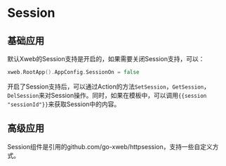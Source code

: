 # Session

## 基础应用

默认Xweb的Session支持是开启的，如果需要关闭Session支持，可以：
```Go
xweb.RootApp().AppConfig.SessionOn = false
```

开启了Session支持后，可以通过Action的方法`SetSession`，`GetSession`，`DelSession`来对Session操作。同时，如果在模板中，可以调用`{{session "sessionId"}}`来获取Session中的内容。

## 高级应用

Session组件是引用的github.com/go-xweb/httpsession，支持一些自定义方式。
